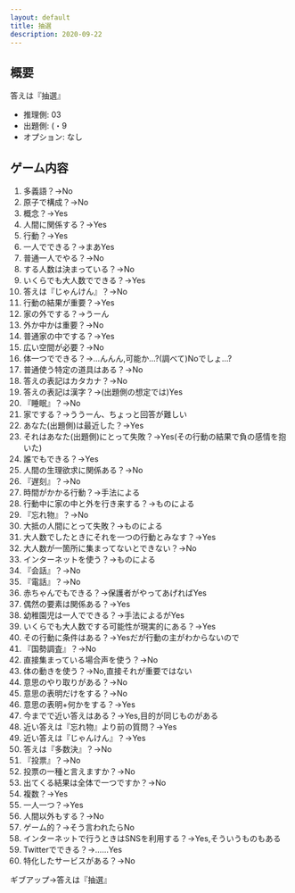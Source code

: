 ```yaml
---
layout: default
title: 抽選
description: 2020-09-22
---
```


## 概要

答えは『抽選』

- 推理側: 03
- 出題側: (・9
- オプション: なし

## ゲーム内容

1. 多義語？→No
2. 原子で構成？→No
3. 概念？→Yes
4. 人間に関係する？→Yes
5. 行動？→Yes
6. 一人でできる？→まあYes
7. 普通一人でやる？→No
8. する人数は決まっている？→No
9. いくらでも大人数でできる？→Yes
10. 答えは『じゃんけん』？→No
11. 行動の結果が重要？→Yes
12. 家の外でする？→うーん
13. 外か中かは重要？→No
14. 普通家の中でする？→Yes
15. 広い空間が必要？→No
16. 体一つでできる？→…んんん,可能か…?(調べて)Noでしょ…?
17. 普通使う特定の道具はある？→No
18. 答えの表記はカタカナ？→No
19. 答えの表記は漢字？→(出題側の想定では)Yes
20. 『睡眠』？→No
21. 家でする？→ううーん、ちょっと回答が難しい
22. あなた(出題側)は最近した？→Yes
23. それはあなた(出題側)にとって失敗？→Yes(その行動の結果で負の感情を抱いた)
24. 誰でもできる？→Yes
25. 人間の生理欲求に関係ある？→No
26. 『遅刻』？→No
27. 時間がかかる行動？→手法による
28. 行動中に家の中と外を行き来する？→ものによる
29. 『忘れ物』？→No
30. 大抵の人間にとって失敗？→ものによる
31. 大人数でしたときにそれを一つの行動とみなす？→Yes
32. 大人数が一箇所に集まってないとできない？→No
33. インターネットを使う？→ものによる
34. 『会話』？→No
35. 『電話』？→No
36. 赤ちゃんでもできる？→保護者がやってあげればYes
37. 偶然の要素は関係ある？→Yes
38. 幼稚園児は一人でできる？→手法によるがYes
39. いくらでも大人数でする可能性が現実的にある？→Yes
40. その行動に条件はある？→Yesだが行動の主がわからないので
41. 『国勢調査』？→No
42. 直接集まっている場合声を使う？→No
43. 体の動きを使う？→No,直接それが重要ではない
44. 意思のやり取りがある？→No
45. 意思の表明だけをする？→No
46. 意思の表明+何かをする？→Yes
47. 今までで近い答えはある？→Yes,目的が同じものがある
48. 近い答えは『忘れ物』より前の質問？→Yes
49. 近い答えは『じゃんけん』？→Yes
50. 答えは『多数決』？→No
51. 『投票』？→No
52. 投票の一種と言えますか？→No
53. 出てくる結果は全体で一つですか？→No
54. 複数？→Yes
55. 一人一つ？→Yes
56. 人間以外もする？→No
57. ゲーム的？→そう言われたらNo
58. インターネットで行うときはSNSを利用する？→Yes,そういうものもある
59. Twitterでできる？→……Yes
60. 特化したサービスがある？→No

ギブアップ→答えは『抽選』
